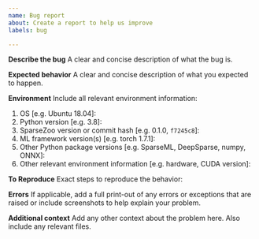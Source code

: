```yaml
---
name: Bug report
about: Create a report to help us improve
labels: bug

---
```


**Describe the bug**
A clear and concise description of what the bug is.

**Expected behavior**
A clear and concise description of what you expected to happen.

**Environment**
Include all relevant environment information:
1. OS [e.g. Ubuntu 18.04]:
2. Python version [e.g. 3.8]:
3. SparseZoo version or commit hash [e.g. 0.1.0, `f7245c8`]:
4. ML framework version(s) [e.g. torch 1.7.1]:
5. Other Python package versions [e.g. SparseML, DeepSparse, numpy, ONNX]:
6. Other relevant environment information [e.g. hardware, CUDA version]:

**To Reproduce**
Exact steps to reproduce the behavior:


**Errors**
If applicable, add a full print-out of any errors or exceptions that are raised or include screenshots to help explain your problem.

**Additional context**
Add any other context about the problem here. Also include any relevant files.
